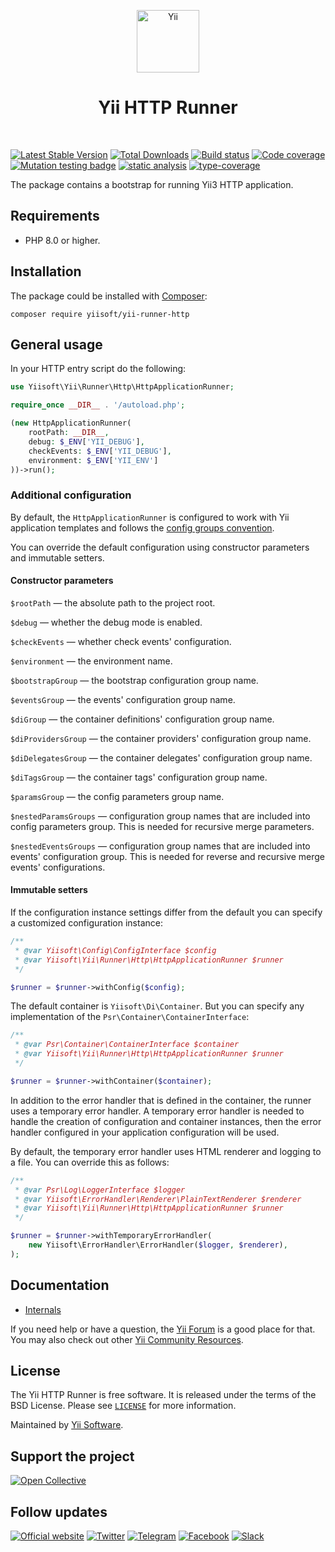 <p align="center">
    <a href="https://github.com/yiisoft" target="_blank">
        <img src="https://yiisoft.github.io/docs/images/yii_logo.svg" height="100px" alt="Yii">
    </a>
    <h1 align="center">Yii HTTP Runner</h1>
    <br>
</p>

[![Latest Stable Version](https://poser.pugx.org/yiisoft/yii-runner-http/v/stable.png)](https://packagist.org/packages/yiisoft/yii-runner-http)
[![Total Downloads](https://poser.pugx.org/yiisoft/yii-runner-http/downloads.png)](https://packagist.org/packages/yiisoft/yii-runner-http)
[![Build status](https://github.com/yiisoft/yii-runner-http/workflows/build/badge.svg)](https://github.com/yiisoft/yii-runner-http/actions?query=workflow%3Abuild)
[![Code coverage](https://codecov.io/gh/yiisoft/yii-runner-http/graph/badge.svg?token=C1uxQU6iLp)](https://codecov.io/gh/yiisoft/yii-runner-http)
[![Mutation testing badge](https://img.shields.io/endpoint?style=flat&url=https%3A%2F%2Fbadge-api.stryker-mutator.io%2Fgithub.com%2Fyiisoft%2Fyii-runner-http%2Fmaster)](https://dashboard.stryker-mutator.io/reports/github.com/yiisoft/yii-runner-http/master)
[![static analysis](https://github.com/yiisoft/yii-runner-http/workflows/static%20analysis/badge.svg)](https://github.com/yiisoft/yii-runner-http/actions?query=workflow%3A%22static+analysis%22)
[![type-coverage](https://shepherd.dev/github/yiisoft/yii-runner-http/coverage.svg)](https://shepherd.dev/github/yiisoft/yii-runner-http)

The package contains a bootstrap for running Yii3 HTTP application.

## Requirements

- PHP 8.0 or higher.

## Installation

The package could be installed with [Composer](https://getcomposer.org):

```shell
composer require yiisoft/yii-runner-http
```

## General usage

In your HTTP entry script do the following:

```php
use Yiisoft\Yii\Runner\Http\HttpApplicationRunner;

require_once __DIR__ . '/autoload.php';

(new HttpApplicationRunner(
    rootPath: __DIR__, 
    debug: $_ENV['YII_DEBUG'],
    checkEvents: $_ENV['YII_DEBUG'],
    environment: $_ENV['YII_ENV']
))->run();
```

### Additional configuration

By default, the `HttpApplicationRunner` is configured to work with Yii application templates and follows the
[config groups convention](https://github.com/yiisoft/docs/blob/master/022-config-groups.md).

You can override the default configuration using constructor parameters and immutable setters.

#### Constructor parameters

`$rootPath` — the absolute path to the project root.

`$debug` — whether the debug mode is enabled.

`$checkEvents` — whether check events' configuration.

`$environment` — the environment name.

`$bootstrapGroup` — the bootstrap configuration group name.

`$eventsGroup` — the events' configuration group name.

`$diGroup` — the container definitions' configuration group name.

`$diProvidersGroup` — the container providers' configuration group name.

`$diDelegatesGroup` — the container delegates' configuration group name.

`$diTagsGroup` — the container tags' configuration group name.

`$paramsGroup` — the config parameters group name.

`$nestedParamsGroups` — configuration group names that are included into config parameters group. This is needed for
recursive merge parameters.

`$nestedEventsGroups` — configuration group names that are included into events' configuration group. This is needed for
reverse and recursive merge events' configurations.

#### Immutable setters

If the configuration instance settings differ from the default you can specify a customized configuration instance:

```php
/**
 * @var Yiisoft\Config\ConfigInterface $config
 * @var Yiisoft\Yii\Runner\Http\HttpApplicationRunner $runner
 */

$runner = $runner->withConfig($config);
```

The default container is `Yiisoft\Di\Container`. But you can specify any implementation
of the `Psr\Container\ContainerInterface`:

```php
/**
 * @var Psr\Container\ContainerInterface $container
 * @var Yiisoft\Yii\Runner\Http\HttpApplicationRunner $runner
 */

$runner = $runner->withContainer($container);
```

In addition to the error handler that is defined in the container, the runner uses a temporary error handler.
A temporary error handler is needed to handle the creation of configuration and container instances,
then the error handler configured in your application configuration will be used.

By default, the temporary error handler uses HTML renderer and logging to a file. You can override this as follows:

```php
/**
 * @var Psr\Log\LoggerInterface $logger
 * @var Yiisoft\ErrorHandler\Renderer\PlainTextRenderer $renderer
 * @var Yiisoft\Yii\Runner\Http\HttpApplicationRunner $runner
 */

$runner = $runner->withTemporaryErrorHandler(
    new Yiisoft\ErrorHandler\ErrorHandler($logger, $renderer),
);
```

## Documentation

- [Internals](docs/internals.md)

If you need help or have a question, the [Yii Forum](https://forum.yiiframework.com/c/yii-3-0/63) is a good place for that.
You may also check out other [Yii Community Resources](https://www.yiiframework.com/community).

## License

The Yii HTTP Runner is free software. It is released under the terms of the BSD License.
Please see [`LICENSE`](./LICENSE.md) for more information.

Maintained by [Yii Software](https://www.yiiframework.com/).

## Support the project

[![Open Collective](https://img.shields.io/badge/Open%20Collective-sponsor-7eadf1?logo=open%20collective&logoColor=7eadf1&labelColor=555555)](https://opencollective.com/yiisoft)

## Follow updates

[![Official website](https://img.shields.io/badge/Powered_by-Yii_Framework-green.svg?style=flat)](https://www.yiiframework.com/)
[![Twitter](https://img.shields.io/badge/twitter-follow-1DA1F2?logo=twitter&logoColor=1DA1F2&labelColor=555555?style=flat)](https://twitter.com/yiiframework)
[![Telegram](https://img.shields.io/badge/telegram-join-1DA1F2?style=flat&logo=telegram)](https://t.me/yii3en)
[![Facebook](https://img.shields.io/badge/facebook-join-1DA1F2?style=flat&logo=facebook&logoColor=ffffff)](https://www.facebook.com/groups/yiitalk)
[![Slack](https://img.shields.io/badge/slack-join-1DA1F2?style=flat&logo=slack)](https://yiiframework.com/go/slack)
